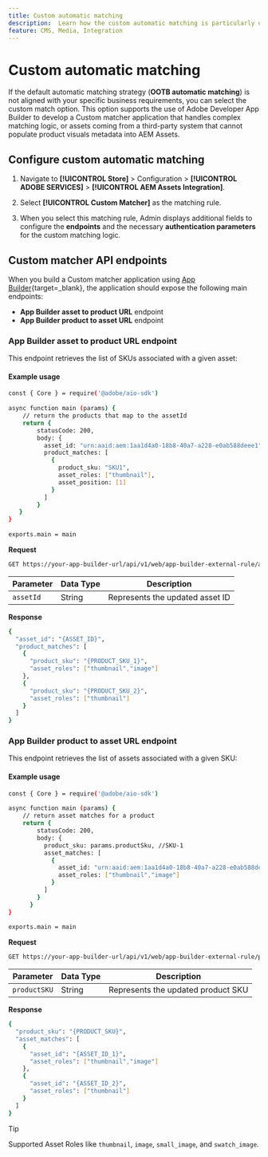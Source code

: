 ```yaml
---
title: Custom automatic matching
description:  Learn how the custom automatic matching is particularly useful for merchants with complex matching logic or those relying on a third-party system that cannot populate product visuals metadata into the AEM Assets.
feature: CMS, Media, Integration
---
```


# Custom automatic matching

If the default automatic matching strategy (**OOTB automatic matching**) is not aligned with your specific business requirements, you can select the custom match option. This option supports the use of Adobe Developer App Builder to develop a Custom matcher application that handles complex matching logic, or assets coming from a third-party system that cannot populate product visuals metadata into AEM Assets.

## Configure custom automatic matching

1. Navigate to **[!UICONTROL Store]** > Configuration > **[!UICONTROL ADOBE SERVICES]** > **[!UICONTROL AEM Assets Integration]**.

1. Select **[!UICONTROL Custom Matcher]** as the matching rule.

1. When you select this matching rule, Admin displays additional fields to configure the **endpoints** and the necessary **authentication parameters** for the custom matching logic.

## Custom matcher API endpoints

When you build a Custom matcher application using [App Builder](https://experienceleague.adobe.com/en/docs/commerce-learn/tutorials/adobe-developer-app-builder/introduction-to-app-builder){target=_blank}, the application should expose the following main endpoints:

* **App Builder asset to product URL** endpoint
* **App Builder product to asset URL** endpoint

### App Builder asset to product URL endpoint

This endpoint retrieves the list of SKUs associated with a given asset:

#### Example usage

```bash
const { Core } = require('@adobe/aio-sdk')
 
async function main (params) {
    // return the products that map to the assetId
    return {
        statusCode: 200,
        body: {
          asset_id: "urn:aaid:aem:1aa1d4a0-18b8-40a7-a228-e0ab588deee1",
          product_matches: [
            {
              product_sku: "SKU1",
              asset_roles: ["thumbnail"],
              asset_position: [1]
            }
          ]
        }
   }
}
 
exports.main = main
```

**Request**

```bash
GET https://your-app-builder-url/api/v1/web/app-builder-external-rule/asset-to-product
```

| Parameter | Data Type | Description |
| --- | --- | --- |
| `assetId` | String | Represents the updated asset ID |

**Response**

```bash
{
  "asset_id": "{ASSET_ID}",
  "product_matches": [
    {
      "product_sku": "{PRODUCT_SKU_1}",
      "asset_roles": ["thumbnail","image"]
    },
    {
      "product_sku": "{PRODUCT_SKU_2}",
      "asset_roles": ["thumbnail"]
    }
  ]
}
```

### App Builder product to asset URL endpoint

This endpoint retrieves the list of assets associated with a given SKU:

#### Example usage

```bash
const { Core } = require('@adobe/aio-sdk')
 
async function main (params) {
    // return asset matches for a product
    return {
        statusCode: 200,
        body: {
          product_sku: params.productSku, //SKU-1
          asset_matches: [
            {
              asset_id: "urn:aaid:aem:1aa1d4a0-18b8-40a7-a228-e0ab588deee1",
              asset_roles: ["thumbnail","image"]
            }
          ]
        }
      }
}
 
exports.main = main
```

**Request**

```bash
GET https://your-app-builder-url/api/v1/web/app-builder-external-rule/product-to-asset
```

| Parameter | Data Type | Description |
| --- | --- | --- |
| `productSKU` | String | Represents the updated product SKU |

**Response**

```bash
{
  "product_sku": "{PRODUCT_SKU}",
  "asset_matches": [
    {
      "asset_id": "{ASSET_ID_1}",
      "asset_roles": ["thumbnail","image"]
    },
    {
      "asset_id": "{ASSET_ID_2}",
      "asset_roles": ["thumbnail"]
    }
  ]
}
```

>[!TIP]
>
> Supported Asset Roles like `thumbnail`, `image`, `small_image`, and `swatch_image`.
